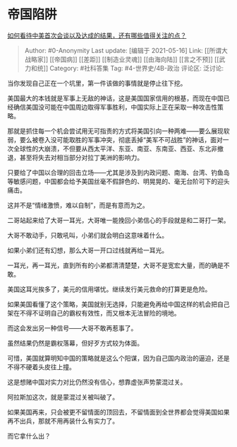 # 帝国陷阱
[如何看待中美首次会谈以及达成的结果，还有哪些值得关注的点？](https://www.zhihu.com/question/450134525/answer/1792100923)

> Author: #0-Anonymity
> Last update: [编辑于 2021-05-16]
> Link: [[所谓大战略家]] [[帝国病]] [[差距]] [[制造业灵魂]] [[由海向陆]] [[言之不预]] [[武力和统]]
> Category: #社科答集
> Tag: #4-世界史/4B-政治
> 评论区:
> 泛讨论:

当你发现自己正在一个坑里，第一件该做的事情就是停止往下挖。

美国最大的本钱就是军事上无敌的神话，这是美国国家信用的根基，而现在中国已经确信美国没可能在中国周边取得军事胜利，中国实际上正在采取一种攻击性策略。

那就是抓住每一个机会尝试用无可指责的方式将美国引向一种两难——要么展现软弱，要么被卷入没可能取胜的军事冲突，彻底丢掉“美军不可战胜”的神话，面对一次全球性的大崩溃，不但要从西太平洋、东亚、南亚、东南亚、西亚、东北非撤退，甚至将失去对相当部分对拉丁美洲的影响力。

只要给了中国以合理的回击立场——尤其是涉及到内政问题、南海、台湾、钓鱼岛等敏感问题，中国都会给予美国丝毫不假辞色的、明晃晃的、毫无台阶可下的迎头痛击。

这并不是“情绪激愤，难以自制”，而是有意而为之。

二哥站起来给了大哥一耳光，大哥唯一能挽回小弟信心的手段就是和二哥打一架。

大哥不敢动手，只敢吼叫，小弟们就会明白这意味着什么。

如果小弟们还有幻想，那么大哥一开口过线就再给一耳光。

一耳光，再一耳光，直到所有的小弟都清清楚楚，大哥不是宽宏大量，而的确是不敢。

美国这耳光挨多了，美元的信用堪忧。继续发行美元救命的打算更是危险。

如果美国看懂了这个策略，美国就别无选择，只能避免再给中国这样的机会把自己架在不得不证明自己的霸权有效性，而又根本无法冒险的境地。

而这会发出另一种信号——大哥不敢再惹事了。

虽然结果仍然是霸权落幕，但好歹方式较为体面。

可惜，美国就算明知中国的策略就是这么个阳谋，因为自己国内政治的逼迫，还是不得不硬着头皮往上撞。

这是想赌中国对实力对比仍然没有信心，想靠虚张声势蒙混过关。

阿拉斯加这次，就是蒙混过关被叫破了。

如果美国再来，只会被更不留情面的顶回去，不留情面到全世界都会觉得美国如果再不出兵，那就不用再装什么有实力了。

而它拿什么出？
